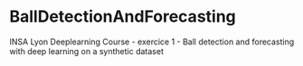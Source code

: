 # BallDetectionAndForecasting
INSA Lyon Deeplearning Course - exercice 1 - Ball detection and forecasting with deep learning on a synthetic dataset
